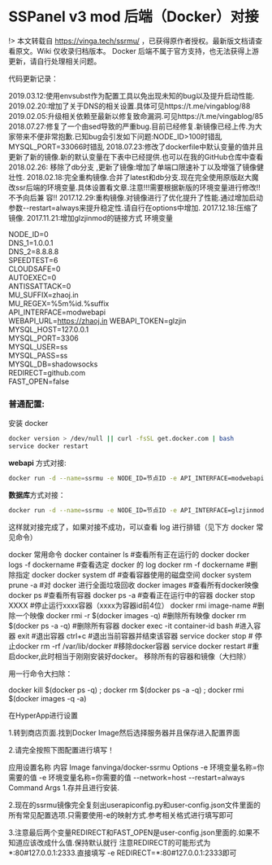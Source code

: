 # SSPanel v3 mod 后端（Docker）对接

!> 本文转载自 https://vinga.tech/ssrmu/ ，已获得原作者授权。最新版文档请查看原文。Wiki 仅收录归档版本。
Docker 后端不属于官方支持，也无法获得上游更新，请自行处理相关问题。

代码更新记录：

2019.03.12:使用envsubst作为配置工具以免出现未知的bug以及提升启动性能.
2019.02.20:增加了关于DNS的相关设置.具体可见https://t.me/vingablog/88
2019.02.05:升级相关依赖至最新以修复致命漏洞.可见https://t.me/vingablog/85
2018.07.27:修复了一个由sed导致的严重bug.目前已经修复.新镜像已经上传.为大家带来不便非常抱歉.已知bug会引发如下问题:NODE_ID>100时错乱                                                    MYSQL_PORT=33066时错乱
2018.07.23:修改了dockerfile中默认变量的值并且更新了新的镜像.新的默认变量在下表中已经提供.也可以在我的GitHub仓库中查看
2018.02.26: 移除了db分支 ,更新了镜像:增加了单端口限速补丁以及增强了镜像健壮性.
2018.02.18:完全重构镜像.合并了latest和db分支.现在完全使用原版赵大魔改ssr后端的环境变量.具体设置看文章.注意!!!需要根据新版的环境变量进行修改!!不予向后兼                            容!!
2017.12.29:重构镜像.对镜像进行了优化提升了性能.通过增加启动参数--restart=always来提升稳定性.请自行在options中增加.
2017.12.18:压缩了镜像.
2017.11.21:增加glzjinmod的链接方式
环境变量

NODE_ID=0                   
DNS_1=1.0.0.1               
DNS_2=8.8.8.8               
SPEEDTEST=6                 
CLOUDSAFE=0                 
AUTOEXEC=0                  
ANTISSATTACK=0              
MU_SUFFIX=zhaoj.in          
MU_REGEX=%5m%id.%suffix     
API_INTERFACE=modwebapi     
WEBAPI_URL=https://zhaoj.in 
WEBAPI_TOKEN=glzjin           
MYSQL_HOST=127.0.0.1        
MYSQL_PORT=3306             
MYSQL_USER=ss               
MYSQL_PASS=ss               
MYSQL_DB=shadowsocks        
REDIRECT=github.com         
FAST_OPEN=false

### 普通配置:

安装 docker

```bash
docker version > /dev/null || curl -fsSL get.docker.com | bash
service docker restart
```

**webapi** 方式对接:

```bash
docker run -d --name=ssrmu -e NODE_ID=节点ID -e API_INTERFACE=modwebapi -e WEBAPI_URL=需要对接的地址 -e WEBAPI_TOKEN=前端设置的token --network=host --log-opt max-size=50m --log-opt max-file=3 --restart=always fanvinga/docker-ssrmu
```

**数据库**方式对接：

```bash
docker run -d --name=ssrmu -e NODE_ID=节点ID -e API_INTERFACE=glzjinmod -e MYSQL_HOST=MYSQL地址 -e MYSQL_USER=mysql用户名 -e MYSQL_DB=数据库名 -e MYSQL_PASS=数据库密码 --network=host --log-opt max-size=50m --log-opt max-file=3 --restart=always fanvinga/docker-ssrmu
```

这样就对接完成了，如果对接不成功，可以查看 log 进行排错（见下方 docker 常见命令）



docker 常用命令
docker container ls
#查看所有正在运行的 docker 
docker logs -f dockername
#查看选定 docker 的 log
docker rm -f dockername
#删除指定 docker
docker system df
#查看容器使用的磁盘空间
docker system prune -a
#对 docker 进行全面垃圾回收
docker images                       #查看所有docker映像
docker ps                           #查看所有容器
docker ps -a                        #查看正在运行中的容器
docker stop XXXX                    #停止运行xxxx容器（xxxx为容器id前4位）
docker rmi image-name               #删除一个映像
docker rmi -r $(docker images -q)   #删除所有映像
docker rm $(docker ps -a -q)        #删除所有容器
docker exec -it container-id bash   #进入容器
exit                                #退出容器
ctrl+c                              #退出当前容器并结束该容器
service docker stop  # 停止docker
rm -rf /var/lib/docker   #移除docker容器
service docker restart  #重启docker,此时相当于刚刚安装好docker。
移除所有的容器和镜像（大扫除）

用一行命令大扫除：

docker kill $(docker ps -q) ; docker rm $(docker ps -a -q) ; docker rmi $(docker images -q -a)

在HyperApp进行设置

1.转到商店页面.找到Docker Image然后选择服务器并且保存进入配置界面

2.请完全按照下图配置进行填写！

应用设置名称	内容
Image	fanvinga/docker-ssrmu
Options	-e 环境变量名称=你需要的值 -e 环境变量名称=你需要的值 --network=host --restart=always
Command	
Args
1.存并且进行安装. 

2.现在的ssrmu镜像完全复刻出userapiconfig.py和user-config.json文件里面的所有常见配置选项.只需要使用-e的映射方式.参考相关格式进行填写即可 

3.注意最后两个变量REDIRECT和FAST_OPEN是user-config.json里面的.如果不知道应该改成什么值.保持默认就行 注意REDIRECT的可能形式为*:80#127.0.0.1:2333.直接填写 -e REDIRECT=*:80#127.0.0.1:2333即可
